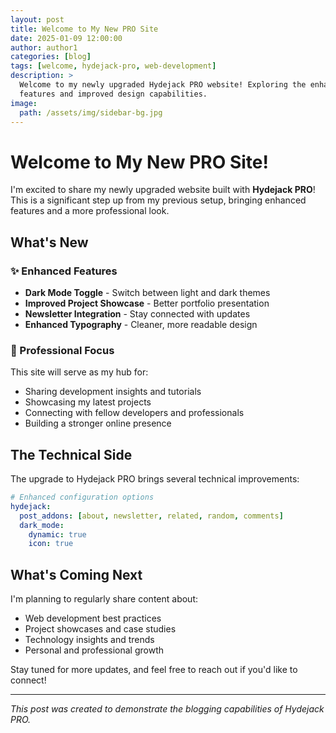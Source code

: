 ```yaml
---
layout: post
title: Welcome to My New PRO Site
date: 2025-01-09 12:00:00
author: author1
categories: [blog]
tags: [welcome, hydejack-pro, web-development]
description: >
  Welcome to my newly upgraded Hydejack PRO website! Exploring the enhanced 
  features and improved design capabilities.
image:
  path: /assets/img/sidebar-bg.jpg
---
```


# Welcome to My New PRO Site!

I'm excited to share my newly upgraded website built with **Hydejack PRO**! This is a significant step up from my previous setup, bringing enhanced features and a more professional look.

## What's New

### ✨ Enhanced Features
- **Dark Mode Toggle** - Switch between light and dark themes
- **Improved Project Showcase** - Better portfolio presentation
- **Newsletter Integration** - Stay connected with updates
- **Enhanced Typography** - Cleaner, more readable design

### 🎯 Professional Focus
This site will serve as my hub for:
- Sharing development insights and tutorials
- Showcasing my latest projects
- Connecting with fellow developers and professionals
- Building a stronger online presence

## The Technical Side

The upgrade to Hydejack PRO brings several technical improvements:

```yaml
# Enhanced configuration options
hydejack:
  post_addons: [about, newsletter, related, random, comments]
  dark_mode:
    dynamic: true
    icon: true
```

## What's Coming Next

I'm planning to regularly share content about:
- Web development best practices
- Project showcases and case studies
- Technology insights and trends
- Personal and professional growth

Stay tuned for more updates, and feel free to reach out if you'd like to connect!

---

*This post was created to demonstrate the blogging capabilities of Hydejack PRO.* 